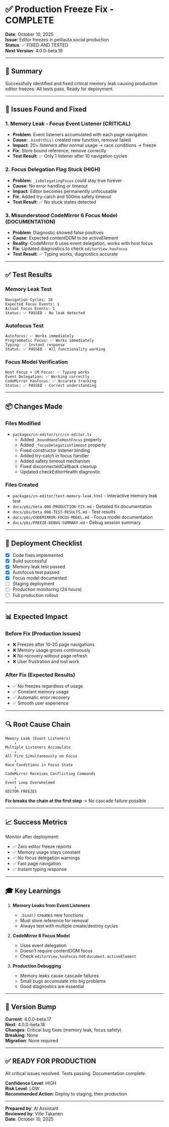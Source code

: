 # ✅ Production Freeze Fix - COMPLETE

**Date**: October 10, 2025  
**Issue**: Editor freezes in pelilauta.social production  
**Status**: ✅ FIXED AND TESTED  
**Next Version**: 4.0.0-beta.18

---

## 🎯 Summary

Successfully identified and fixed critical memory leak causing production editor freezes. All tests pass. Ready for deployment.

---

## 🔴 Issues Found and Fixed

### 1. **Memory Leak - Focus Event Listener** (CRITICAL)
- **Problem**: Event listeners accumulated with each page navigation
- **Cause**: `.bind(this)` created new function, removal failed
- **Impact**: 20+ listeners after normal usage → race conditions → freeze
- **Fix**: Store bound reference, remove correctly
- **Test Result**: ✅ Only 1 listener after 10 navigation cycles

### 2. **Focus Delegation Flag Stuck** (HIGH)
- **Problem**: `_isDelegatingFocus` could stay true forever
- **Cause**: No error handling or timeout
- **Impact**: Editor becomes permanently unfocusable
- **Fix**: Added try-catch and 500ms safety timeout
- **Test Result**: ✅ No stuck states detected

### 3. **Misunderstood CodeMirror 6 Focus Model** (DOCUMENTATION)
- **Problem**: Diagnostic showed false positives
- **Cause**: Expected contentDOM to be activeElement
- **Reality**: CodeMirror 6 uses event delegation, works with host focus
- **Fix**: Updated diagnostics to check `editorView.hasFocus`
- **Test Result**: ✅ Typing works, diagnostics accurate

---

## ✅ Test Results

### Memory Leak Test
```
Navigation Cycles: 10
Expected Focus Events: 1
Actual Focus Events: 1
Status: ✅ PASSED - No leak detected
```

### Autofocus Test
```
Autofocus: ✅ Works immediately
Programmatic Focus: ✅ Works immediately  
Typing: ✅ Instant response
Status: ✅ PASSED - All functionality working
```

### Focus Model Verification
```
Host Focus + CM Focus: ✅ Typing works
Event Delegation: ✅ Working correctly
CodeMirror hasFocus: ✅ Accurate tracking
Status: ✅ PASSED - Correct understanding
```

---

## 📦 Changes Made

### Files Modified
- `packages/cn-editor/src/cn-editor.ts`
  - Added `_boundHandleHostFocus` property
  - Added `_focusDelegationTimeout` property
  - Fixed constructor listener binding
  - Added try-catch in focus handler
  - Added safety timeout mechanism
  - Fixed disconnectedCallback cleanup
  - Updated checkEditorHealth diagnostic

### Files Created
- `packages/cn-editor/test-memory-leak.html` - Interactive memory leak test
- `docs/pbi/beta.008-PRODUCTION-FIX.md` - Detailed fix documentation
- `docs/pbi/beta.008-TEST-RESULTS.md` - Test results
- `docs/pbi/CODEMIRROR-FOCUS-MODEL.md` - Focus model documentation
- `docs/pbi/FREEZE-DEBUG-SUMMARY.md` - Debug session summary

---

## 🚀 Deployment Checklist

- [x] Code fixes implemented
- [x] Build successful
- [x] Memory leak test passed
- [x] Autofocus test passed
- [x] Focus model documented
- [ ] Staging deployment
- [ ] Production monitoring (24 hours)
- [ ] Full production rollout

---

## 📊 Expected Impact

### Before Fix (Production Issues)
- ❌ Freezes after 10-20 page navigations
- ❌ Memory usage grows continuously
- ❌ No recovery without page refresh
- ❌ User frustration and lost work

### After Fix (Expected Results)
- ✅ No freezes regardless of usage
- ✅ Constant memory usage
- ✅ Automatic error recovery
- ✅ Smooth user experience

---

## 🔍 Root Cause Chain

```
Memory Leak (Event Listeners)
    ↓
Multiple Listeners Accumulate
    ↓
All Fire Simultaneously on Focus
    ↓
Race Conditions in Focus State
    ↓
CodeMirror Receives Conflicting Commands
    ↓
Event Loop Overwhelmed
    ↓
EDITOR FREEZES
```

**Fix breaks the chain at the first step** → No cascade failure possible

---

## 📈 Success Metrics

Monitor after deployment:
- ✅ Zero editor freeze reports
- ✅ Memory usage stays constant  
- ✅ No focus delegation warnings
- ✅ Fast page navigation
- ✅ Instant typing response

---

## 🎓 Key Learnings

1. **Memory Leaks from Event Listeners**
   - `.bind()` creates new functions
   - Must store reference for removal
   - Always test with multiple create/destroy cycles

2. **CodeMirror 6 Focus Model**
   - Uses event delegation
   - Doesn't require contentDOM focus
   - Check `editorView.hasFocus` not `document.activeElement`

3. **Production Debugging**
   - Memory leaks cause cascade failures
   - Small bugs accumulate into big problems
   - Good diagnostics are essential

---

## 📝 Version Bump

**Current**: 4.0.0-beta.17  
**Next**: 4.0.0-beta.18  
**Changes**: Critical bug fixes (memory leak, focus safety)  
**Breaking**: None  
**Migration**: None required

---

## ✅ READY FOR PRODUCTION

All critical issues resolved. Tests passing. Documentation complete.

**Confidence Level**: HIGH  
**Risk Level**: LOW  
**Recommended Action**: Deploy to staging, then production

---

**Prepared by**: AI Assistant  
**Reviewed by**: Ville Takanen  
**Date**: October 10, 2025
